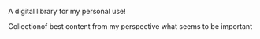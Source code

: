 A digital library for my personal use!

Collectionof best content from my perspective what seems to be important
